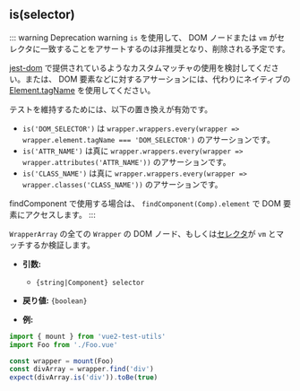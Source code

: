 ## is(selector)

::: warning Deprecation warning
`is` を使用して、 DOM ノードまたは `vm` がセレクタに一致することをアサートするのは非推奨となり、削除される予定です。

[jest-dom](https://github.com/testing-library/jest-dom#custom-matchers) で提供されているようなカスタムマッチャの使用を検討してください。または、 DOM 要素などに対するアサーションには、代わりにネイティブの [Element.tagName](https://developer.mozilla.org/en-US/docs/Web/API/Element/tagName) を使用してください。

テストを維持するためには、以下の置き換えが有効です。

- `is('DOM_SELECTOR')` は `wrapper.wrappers.every(wrapper => wrapper.element.tagName === 'DOM_SELECTOR')` のアサーションです。
- `is('ATTR_NAME')` は真に `wrapper.wrappers.every(wrapper => wrapper.attributes('ATTR_NAME'))` のアサーションです。
- `is('CLASS_NAME')` は真に `wrapper.wrappers.every(wrapper => wrapper.classes('CLASS_NAME'))` のアサーションです。

findComponent で使用する場合は、 `findComponent(Comp).element` で DOM 要素にアクセスします。
:::

`WrapperArray` の全ての `Wrapper` の DOM ノード、もしくは[セレクタ](../selectors.md)が `vm` とマッチするか検証します。

- **引数:**

  - `{string|Component} selector`

- **戻り値:** `{boolean}`

- **例:**

```js
import { mount } from 'vue2-test-utils'
import Foo from './Foo.vue'

const wrapper = mount(Foo)
const divArray = wrapper.find('div')
expect(divArray.is('div')).toBe(true)
```
